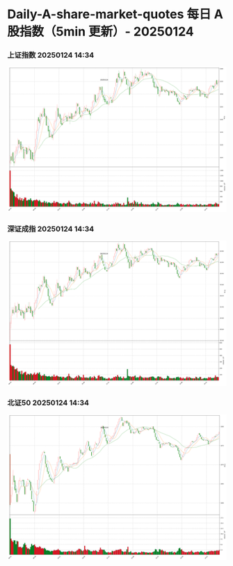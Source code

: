 
# Daily-A-share-market-quotes 每日 A 股指数（5min 更新）- 20250124

### 上证指数 20250124 14:34
![](./fig/2025/1/20250124-sh000001.png)

### 深证成指 20250124 14:34
![](./fig/2025/1/20250124-sz399001.png)

### 北证50 20250124 14:34
![](./fig/2025/1/20250124-bj899050.png)
